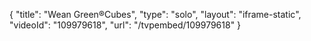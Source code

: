 {
    "title": "Wean Green&reg;Cubes",
    "type": "solo",
    "layout": "iframe-static",
    "videoId": "109979618",
    "url": "\/tvpembed\/109979618"
}